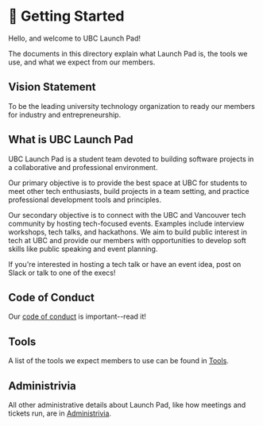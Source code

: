 # 🎉 Getting Started

Hello, and welcome to UBC Launch Pad!

The documents in this directory explain what Launch Pad is, the tools we use,
and what we expect from our members.

## Vision Statement

To be the leading university technology organization to ready our members for
industry and entrepreneurship.

## What is UBC Launch Pad

UBC Launch Pad is a student team devoted to building software projects in a
collaborative and professional environment.

Our primary objective is to provide the best space at UBC for students to meet
other tech enthusiasts, build projects in a team setting, and practice
professional development tools and principles.

Our secondary objective is to connect with the UBC and Vancouver tech community
by hosting tech-focused events. Examples include interview workshops, tech
talks, and hackathons. We aim to build public interest in tech at UBC and
provide our members with opportunities to develop soft skills like public
speaking and event planning.

If you're interested in hosting a tech talk or have an event idea, post on
Slack or talk to one of the execs!

## Code of Conduct

Our [code of conduct](CodeOfConduct.md) is important--read it!

## Tools

A list of the tools we expect members to use can be found in [Tools](Tools.md).

## Administrivia

All other administrative details about Launch Pad, like how meetings and tickets
run, are in [Administrivia](Administrivia.md).
